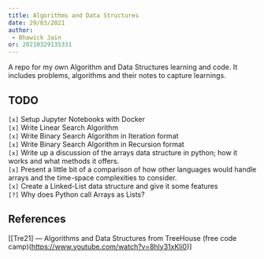 ```yaml
---
title: Algorithms and Data Structures
date: 29/03/2021 
author:
 - Bhawick Jain
or: 20210329135331
---
```


A repo for my own Algorithm and Data Structures learning and code. It includes problems, algorithms and their notes to capture learnings.

## TODO
`[x]` Setup Jupyter Notebooks with Docker  
`[x]` Write Linear Search Algorithm  
`[x]` Write Binary Search Algorithm in Iteration format  
`[x]` Write Binary Search Algorithm in Recursion format  
`[x]` Write up a discussion of the arrays data structure in python; how it works and what methods it offers.  
`[x]` Present a little bit of a comparison of how other languages would handle arrays and the time-space complexities to consider.  
`[x]` Create a Linked-List data structure and give it some features  
`[?]` Why does Python call Arrays as Lists?  

## References
[[Tre21] — Algorithms and Data Structures from TreeHouse (free code camp)(https://www.youtube.com/watch?v=8hly31xKli0)]
